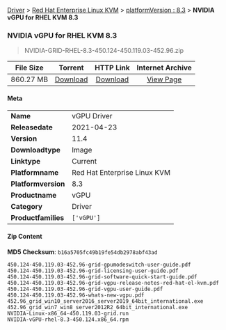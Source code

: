 
[Driver](/README.md)  >  [Red Hat Enterprise Linux KVM](/index/Driver/Red_Hat_Enterprise_Linux_KVM.md)  >  [platformVersion : 8.3](/index/Driver/Red_Hat_Enterprise_Linux_KVM/8.3.md)  >  **NVIDIA vGPU for RHEL KVM 8.3**


###    NVIDIA vGPU for RHEL KVM 8.3

> NVIDIA-GRID-RHEL-8.3-450.124-450.119.03-452.96.zip   


| **File Size** | **Torrent**  | **HTTP Link** | **Internet Archive** |
|:-------------:|:------------:|:-------------:|:--------------------:|
| 860.27 MB |  [Download](https://archive.org/download/nvgpu_NVIDIA-GRID-RHEL-8.3-450.124-450.119.03-452.96.zip/nvgpu_NVIDIA-GRID-RHEL-8.3-450.124-450.119.03-452.96.zip_archive.torrent)       | [Download](https://archive.org/compress/nvgpu_NVIDIA-GRID-RHEL-8.3-450.124-450.119.03-452.96.zip) | [View Page](https://archive.org/details/nvgpu_NVIDIA-GRID-RHEL-8.3-450.124-450.119.03-452.96.zip)       |

#### Meta

<table>
<tr><td><strong>Name</strong></td><td>vGPU Driver</td></tr>
<tr><td><strong>Releasedate</strong></td><td>2021-04-23</td></tr>
<tr><td><strong>Version</strong></td><td>11.4</td></tr>
<tr><td><strong>Downloadtype</strong></td><td>Image</td></tr>
<tr><td><strong>Linktype</strong></td><td>Current</td></tr>
<tr><td><strong>Platformname</strong></td><td>Red Hat Enterprise Linux KVM</td></tr>
<tr><td><strong>Platformversion</strong></td><td>8.3</td></tr>
<tr><td><strong>Productname</strong></td><td>vGPU</td></tr>
<tr><td><strong>Category</strong></td><td>Driver</td></tr>
<tr><td><strong>Productfamilies</strong></td><td><code>['vGPU']</code></td></tr>
</table>

#### Zip Content

**MD5 Checksum**: `b16a5705fc49b19fe54db2978abf43ad`

```text
450.124-450.119.03-452.96-grid-gpumodeswitch-user-guide.pdf
450.124-450.119.03-452.96-grid-licensing-user-guide.pdf
450.124-450.119.03-452.96-grid-software-quick-start-guide.pdf
450.124-450.119.03-452.96-grid-vgpu-release-notes-red-hat-el-kvm.pdf
450.124-450.119.03-452.96-grid-vgpu-user-guide.pdf
450.124-450.119.03-452.96-whats-new-vgpu.pdf
452.96_grid_win10_server2016_server2019_64bit_international.exe
452.96_grid_win7_win8_server2012R2_64bit_international.exe
NVIDIA-Linux-x86_64-450.119.03-grid.run
NVIDIA-vGPU-rhel-8.3-450.124.x86_64.rpm
```